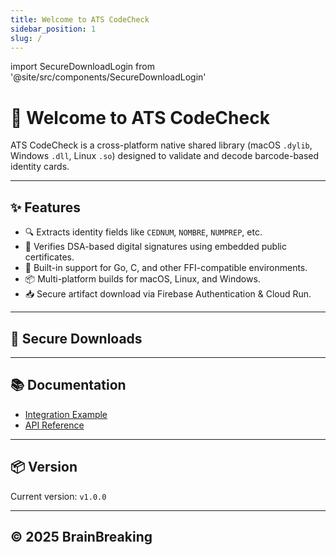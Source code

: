 ```yaml
---
title: Welcome to ATS CodeCheck
sidebar_position: 1
slug: /
---
```

import SecureDownloadLogin from '@site/src/components/SecureDownloadLogin'

# 👋 Welcome to ATS CodeCheck

ATS CodeCheck is a cross-platform native shared library (macOS `.dylib`, Windows `.dll`, Linux `.so`) designed to validate and decode barcode-based identity cards.

---

## ✨ Features

- 🔍 Extracts identity fields like `CEDNUM`, `NOMBRE`, `NUMPREP`, etc.
- 🔐 Verifies DSA-based digital signatures using embedded public certificates.
- 🚀 Built-in support for Go, C, and other FFI-compatible environments.
- 📦 Multi-platform builds for macOS, Linux, and Windows.
- 📥 Secure artifact download via Firebase Authentication & Cloud Run.

---

## 🔐 Secure Downloads

<SecureDownloadLogin />

---

## 📚 Documentation

- [Integration Example](./docs/example)
- [API Reference](./docs/api)

---

## 📦 Version

Current version: `v1.0.0`

---

## © 2025 BrainBreaking